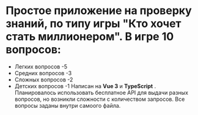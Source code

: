 # Простое приложение на проверку знаний, по типу игры "Кто хочет стать миллионером". В игре 10 вопросов:
- Легких вопросов -5
- Средних вопросов -3
- Сложных вопросов -2
- Детских вопросов -1
Написан на **Vue 3** и  **TypeScript** . Планировалось использовать бесплатное API для выдачи разных вопросов, но возникли сложности с количеством запросов. Все вопросы заданы внутри самоого файла. 
